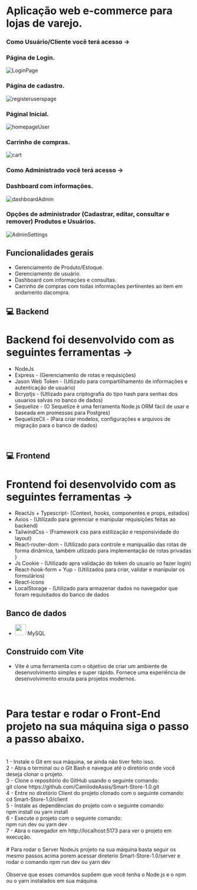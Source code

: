 # Aplicação web e-commerce para lojas de varejo.

### Como Usuário/Cliente você terá acesso ->

### Página de Login.
![LoginPage](https://user-images.githubusercontent.com/82123987/217118423-6ccfabde-2936-46ed-8af3-4ade2acac5d4.png)
### Página de cadastro.
![registeruserspage](https://user-images.githubusercontent.com/82123987/217118424-3ca6f20b-1691-4ddd-a216-a55c3e8de112.png)
### Páginal Inicial.
![homepageUser](https://user-images.githubusercontent.com/82123987/217118415-0cfb4dbb-bd35-47f2-9f73-fda84a1458c5.png)
### Carrinho de compras.
![cart](https://user-images.githubusercontent.com/82123987/217118411-c4dd16f4-8cd2-44f6-9e88-dda11a5d0b8b.png)

### Como Administrado você terá acesso ->

### Dashboard com informações.
![dashboardAdmin](https://user-images.githubusercontent.com/82123987/217118412-102ed465-fef1-4bda-b0ac-9d3b60c179c4.png)
### Opções de administrador (Cadastrar, editar, consultar e remover) Produtos e Usuários. 
![AdminSettings](https://user-images.githubusercontent.com/82123987/217118408-779dbbc7-4b74-47e3-b8ea-cbddecd5c616.png)


## Funcionalidades gerais

* Gerenciamento de Produto/Estoque.
* Gerenciamento de usuário.
* Dashboard com informações e consultas.
* Carrinho de compras com todas informações pertinentes ao item em andamento dacompra.


## 💻 Backend </br>

# Backend foi desenvolvido com as seguintes ferramentas -> 
* NodeJs
* Express - (Gerenciamento de rotas e requisições)
* Jason Web Token - (Utlizado para compartilhamento de informações e autenticação de usuário) </br>
* Bcryptjs - (Utlizado para criptografia do tipo hash para senhas dos usuarios salvas no banco de dados) </br>
* Sequelize -  (O Sequelize é uma ferramenta Node.js ORM fácil de usar e baseada em promessas para Postgres) </br>
* SequelizeCli - (Para criar modelos, configurações e arquivos de migração para o banco de dados) </br>

</br>

## 💻 Frontend</br>
# Frontend foi desenvolvido com as seguintes ferramentas -> 
* ReactJs + Typescript- (Context, hooks, componentes e props, estados)</br>
* Axios - (Utilizado para gerenciar e manipular requisições feitas ao backend)</br>
* TailwindCss - (Framework css para estilização e responsividade do layout)</br>
* React-router-dom - (Utilizado para controle e manipualão das rotas de forma dinâmica, também utlizado para implementação de rotas privadas )</br>
* Js Cookie - (Utilizado apra validação do token do usuario ao fazer login)</br>
* React-hook-form + Yup - (Utilizados para criar, validar e manipular os formulários) </br>
* React-icons
* LocalStorage - (Utilizado para armazenar dados no navegador  que foram requisitados do banco de dados

##  Banco de dados 
* <img src="https://cdn.jsdelivr.net/gh/devicons/devicon/icons/mysql/mysql-original.svg" hight="30px" width="30px"> MySQL
 

## Construido com Vite
* Vite é uma ferramenta com o objetivo de criar um ambiente de desenvolvimento simples e super rápido. Fornece uma experiência de desenvolvimento enxuta para projetos modernos.
</br> 

# Para testar e rodar o Front-End projeto na sua máquina siga o passo a passo abaixo. 
</br>
 1 - Instale o Git em sua máquina, se ainda não tiver feito isso.</br>
 2 - Abra o terminal ou o Git Bash e navegue até o diretório onde você deseja clonar o projeto.</br>
3 - Clone o repositório do GitHub usando o seguinte comando:</br>
 git clone https://github.com/CamilodeAssis/Smart-Store-1.0.git</br>
 4 - Entre no diretório Client do projeto clonado com o seguinte comando:</br>
 cd Smart-Store-1.0/client</br>
 5 - Instale as dependências do projeto com o seguinte comando:</br>
 npm install ou yarn install</br>
6 - Execute o projeto com o seguinte comando:</br>
 npm run dev ou yarn dev</br>
7 - Abra o navegador em http://localhost:5173 para ver o projeto em execução.</br>
</br>
# Para rodar o Server NodeJs projeto na sua máquina basta seguir os mesmo passos acima porem acessar direterio Smart-Store-1.0/server e rodar o comando npm run dev ou yarn dev</br>
</br>
Observe que esses comandos supõem que você tenha o Node.js e o npm ou o yarn instalados em sua máquina.
